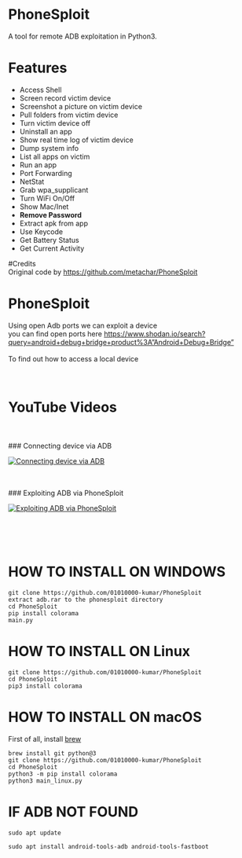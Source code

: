 # PhoneSploit
A tool for remote ADB exploitation in Python3.

# Features
* Access Shell
* Screen record victim device
* Screenshot a picture on victim device
* Pull folders from victim device
* Turn victim device off
* Uninstall an app
* Show real time log of victim device
* Dump system info
* List all apps on victim
* Run an app
* Port Forwarding
* NetStat
* Grab wpa_supplicant
* Turn WiFi On/Off
* Show Mac/Inet
* __Remove Password__
* Extract apk from app  
* Use Keycode   
* Get Battery Status
* Get Current Activity

#Credits
<br> Original code by https://github.com/metachar/PhoneSploit
<br>

# PhoneSploit 



Using open Adb ports we can exploit a device
<br> you can find open ports here https://www.shodan.io/search?query=android+debug+bridge+product%3A”Android+Debug+Bridge”
<br>
<br> To find out how to access a local device
<br>
<br>
<br>

# YouTube Videos

<br>
<br>
### Connecting device via ADB
<br>

[![Connecting device via ADB](https://img.youtube.com/vi/OlhCAX1qBQo/0.jpg)](http://www.youtube.com/watch?v=OlhCAX1qBQo)

<br>
<br>
### Exploiting ADB via PhoneSploit
<br>

[![Exploiting ADB via PhoneSploit](https://img.youtube.com/vi/ONHxcGMdkM0/0.jpg)](http://www.youtube.com/watch?v=ONHxcGMdkM0)

<br>
<br>
<br>

# HOW TO INSTALL ON WINDOWS
```
git clone https://github.com/01010000-kumar/PhoneSploit
extract adb.rar to the phonesploit directory 
cd PhoneSploit
pip install colorama
main.py
```

# HOW TO INSTALL ON Linux
```
git clone https://github.com/01010000-kumar/PhoneSploit
cd PhoneSploit
pip3 install colorama
```

# HOW TO INSTALL ON macOS
First of all, install [brew](https://brew.sh)
```
brew install git python@3
git clone https://github.com/01010000-kumar/PhoneSploit
cd PhoneSploit
python3 -m pip install colorama
python3 main_linux.py
```

# IF ADB NOT FOUND
```shell
sudo apt update

sudo apt install android-tools-adb android-tools-fastboot

```



